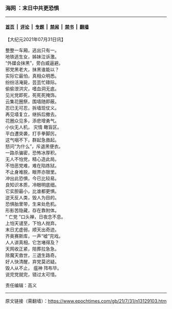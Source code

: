 ### 海网 ：末日中共更恐惧

---

#### [首页](../../../..?n13129103) &nbsp;|&nbsp; [评论](../../../../../epoch-comment?n13129103) &nbsp;|&nbsp; [专题](../../../../../epoch-special?n13129103) &nbsp;|&nbsp; [禁闻](../../../../../epoch-news?n13129103) &nbsp;|&nbsp; [禁书](../../../../../books?n13129103) &nbsp;|&nbsp; [翻墙](https://github.com/gfw-breaker/nogfw/blob/master/README.md?n13129103)


<div class="post_content" id="artbody" itemprop="articleBody">
 <!-- article content begin -->
 <p>
  【大纪元2021年07月31日讯】
 </p>
 <p>
  整整一车厢，逃出只有一。
  <br/>
  地铁逃生女，姊妹泣诉激。
  <br/>
  “外媒会抹黑”，旁白威逼避。
  <br/>
  邪党黑老大，抹黑谁能以？
  <br/>
  实际它最怕，真相众明悉。
  <br/>
  纷纷活淹毙，芸芸忙碌际。
  <br/>
  偷偷泄洪灾，嗜血洞无底。
  <br/>
  见光党即死，死死死掩饰。
  <br/>
  云集花圈祭，围墙随即蔽。
  <br/>
  忍已无可忍，拆墙现仗义。
  <br/>
  再见墙复立，继拆后撤去。
  <br/>
  花圈众见多，添悲增勇气。
  <br/>
  小伙无人机，
  <ok href="https://www.epochtimes.com/gb/tag/%E7%81%BE%E6%83%85.html">
   灾情
  </ok>
  瞰盲区。
  <br/>
  平白遭突袭，打手拳脚厉。
  <br/>
  这气咽不下，群起急救起。
  <br/>
  怒问“为什么”，斥退黑便衣。
  <br/>
  一路杀骗密，恐怖冰厚积。
  <br/>
  无人不怕党，精心造此局。
  <br/>
  不怕恶党难，难在陷炼狱。
  <br/>
  不止身难脱，眼界亦限里。
  <br/>
  冲出此恐惧，今已比较易。
  <br/>
  良知识本质，冷眼明底细。
  <br/>
  它实胆最小，比谁都更惧。
  <br/>
  逆天反人类，毁人为目的。
  <br/>
  恐惧胎里带，生来处危机。
  <br/>
  形影苦隐藏，存在靠附体。
  <br/>
  “
  <ok href="https://www.epochtimes.com/gb/tag/%E4%BA%A1%E5%85%9A.html">
   亡党
  </ok>
  ”口头禅，日夜念不息。
  <br/>
  上怕天谴至，下怕人抛弃。
  <br/>
  末日尤虚弱，顺天出奇迹。
  <br/>
  齐奥赛斯库，一声“嘘”完戏。
  <br/>
  人人讲真相，它怎堵得及？
  <br/>
  天网收正紧，陪葬拉急急。
  <br/>
  除魔天救世，三退生路奇。
  <br/>
  好人快清醒，弃党莫迟疑。
  <br/>
  毁人从不止，
  <ok href="https://www.epochtimes.com/gb/tag/%E7%98%9F%E7%A5%9E.html">
   瘟神
  </ok>
  阵布毕。
  <br/>
  说完党就完，错过太可惜。
 </p>
 <p>
  责任编辑：高义
 </p>
 <!-- article content end -->
 <div id="below_article_ad">
 </div>
</div>


---

原文链接（需翻墙）：https://www.epochtimes.com/gb/21/7/31/n13129103.htm